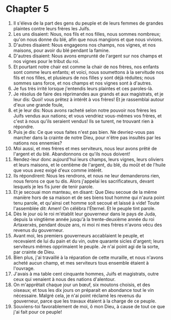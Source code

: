 # Chapter 5

1. Il s'éleva de la part des gens du peuple et de leurs femmes de grandes plaintes contre leurs frères les Juifs.
2. Les uns disaient: Nous, nos fils et nos filles, nous sommes nombreux; qu'on nous donne du blé, afin que nous mangions et que nous vivions.
3. D'autres disaient: Nous engageons nos champs, nos vignes, et nos maisons, pour avoir du blé pendant la famine.
4. D'autres disaient: Nous avons emprunté de l'argent sur nos champs et nos vignes pour le tribut du roi.
5. Et pourtant notre chair est comme la chair de nos frères, nos enfants sont comme leurs enfants; et voici, nous soumettons à la servitude nos fils et nos filles, et plusieurs de nos filles y sont déjà réduites; nous sommes sans force, et nos champs et nos vignes sont à d'autres.
6. Je fus très irrité lorsque j'entendis leurs plaintes et ces paroles-là.
7. Je résolus de faire des réprimandes aux grands et aux magistrats, et je leur dis: Quoi! vous prêtez à intérêt à vos frères! Et je rassemblai autour d'eux une grande foule,
8. et je leur dis: Nous avons racheté selon notre pouvoir nos frères les Juifs vendus aux nations; et vous vendriez vous-mêmes vos frères, et c'est à nous qu'ils seraient vendus! Ils se turent, ne trouvant rien à répondre.
9. Puis je dis: Ce que vous faites n'est pas bien. Ne devriez-vous pas marcher dans la crainte de notre Dieu, pour n'être pas insultés par les nations nos ennemies?
10. Moi aussi, et mes frères et mes serviteurs, nous leur avons prêté de l'argent et du blé. Abandonnons ce qu'ils nous doivent!
11. Rendez-leur donc aujourd'hui leurs champs, leurs vignes, leurs oliviers et leurs maisons, et le centième de l'argent, du blé, du moût et de l'huile que vous avez exigé d'eux comme intérêt.
12. Ils répondirent: Nous les rendrons, et nous ne leur demanderons rien, nous ferons ce que tu dis. Alors j'appelai les sacrificateurs, devant lesquels je les fis jurer de tenir parole.
13. Et je secouai mon manteau, en disant: Que Dieu secoue de la même manière hors de sa maison et de ses biens tout homme qui n'aura point tenu parole, et qu'ainsi cet homme soit secoué et laissé à vide! Toute l'assemblée dit: Amen! On célébra l'Éternel. Et le peuple tint parole.
14. Dès le jour où le roi m'établit leur gouverneur dans le pays de Juda, depuis la vingtième année jusqu'à la trente-deuxième année du roi Artaxerxès, pendant douze ans, ni moi ni mes frères n'avons vécu des revenus du gouverneur.
15. Avant moi, les premiers gouverneurs accablaient le peuple, et recevaient de lui du pain et du vin, outre quarante sicles d'argent; leurs serviteurs mêmes opprimaient le peuple. Je n'ai point agi de la sorte, par crainte de Dieu.
16. Bien plus, j'ai travaillé à la réparation de cette muraille, et nous n'avons acheté aucun champ, et mes serviteurs tous ensemble étaient à l'ouvrage.
17. J'avais à ma table cent cinquante hommes, Juifs et magistrats, outre ceux qui venaient à nous des nations d'alentour.
18. On m'apprêtait chaque jour un bœuf, six moutons choisis, et des oiseaux; et tous les dix jours on préparait en abondance tout le vin nécessaire. Malgré cela, je n'ai point réclamé les revenus du gouverneur, parce que les travaux étaient à la charge de ce peuple.
19. Souviens-toi favorablement de moi, ô mon Dieu, à cause de tout ce que j'ai fait pour ce peuple!

